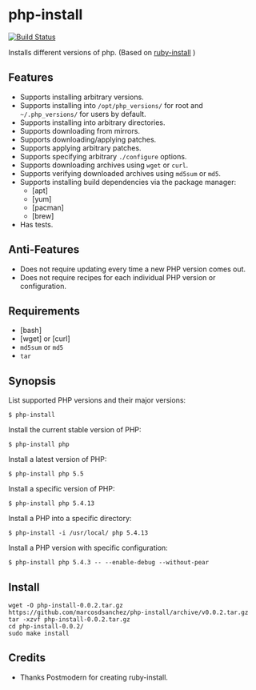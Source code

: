 # php-install

[![Build Status](https://travis-ci.org/marcosdsanchez/php-install.png?branch=master)](https://travis-ci.org/marcosdsanchez/php-install)

Installs different versions of php. (Based on [ruby-install](http://github.com/postmodern/ruby-install) )

## Features

* Supports installing arbitrary versions.
* Supports installing into `/opt/php_versions/` for root and `~/.php_versions/` for users
  by default.
* Supports installing into arbitrary directories.
* Supports downloading from mirrors.
* Supports downloading/applying patches.
* Supports applying arbitrary patches.
* Supports specifying arbitrary `./configure` options.
* Supports downloading archives using `wget` or `curl`.
* Supports verifying downloaded archives using `md5sum` or `md5`.
* Supports installing build dependencies via the package manager:
  * [apt]
  * [yum]
  * [pacman]
  * [brew]
* Has tests.

## Anti-Features

* Does not require updating every time a new PHP version comes out.
* Does not require recipes for each individual PHP version or configuration.

## Requirements

* [bash]
* [wget] or [curl]
* `md5sum` or `md5`
* `tar`

## Synopsis

List supported PHP versions and their major versions:

    $ php-install

Install the current stable version of PHP:

    $ php-install php

Install a latest version of PHP:

    $ php-install php 5.5

Install a specific version of PHP:

    $ php-install php 5.4.13

Install a PHP into a specific directory:

    $ php-install -i /usr/local/ php 5.4.13

Install a PHP version with specific configuration:

    $ php-install php 5.4.3 -- --enable-debug --without-pear

## Install

    wget -O php-install-0.0.2.tar.gz https://github.com/marcosdsanchez/php-install/archive/v0.0.2.tar.gz
    tar -xzvf php-install-0.0.2.tar.gz
    cd php-install-0.0.2/
    sudo make install

## Credits

* Thanks Postmodern for creating ruby-install.
